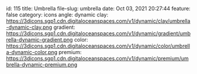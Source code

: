 id: 115
title: Umbrella 
file-slug: umbrella
date: Oct 03, 2021 20:27:44
feature: false
category: icons
angle: dynamic
clay: https://3dicons.sgp1.cdn.digitaloceanspaces.com/v1/dynamic/clay/umbrella-dynamic-clay.png
gradient: https://3dicons.sgp1.cdn.digitaloceanspaces.com/v1/dynamic/gradient/umbrella-dynamic-gradient.png
color: https://3dicons.sgp1.cdn.digitaloceanspaces.com/v1/dynamic/color/umbrella-dynamic-color.png
premium: https://3dicons.sgp1.cdn.digitaloceanspaces.com/v1/dynamic/premium/umbrella-dynamic-premium.png
